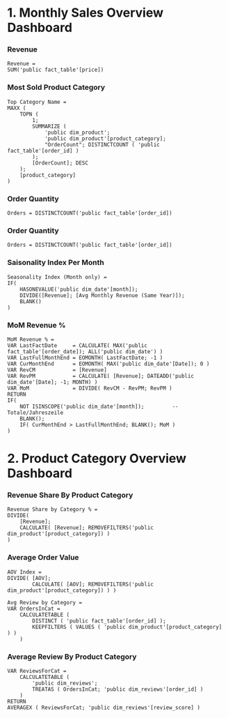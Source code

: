 
# 1. Monthly Sales Overview Dashboard

### Revenue

```dax
Revenue = 
SUM('public fact_table'[price])
```

### Most Sold Product Category

```dax
Top Category Name = 
MAXX (
    TOPN (
        1;
        SUMMARIZE (
            'public dim_product';
            'public dim_product'[product_category];
            "OrderCount"; DISTINCTCOUNT ( 'public fact_table'[order_id] )
        );
        [OrderCount]; DESC
    );
    [product_category]
)
```

### Order Quantity

```dax
Orders = DISTINCTCOUNT('public fact_table'[order_id])
```

### Order Quantity

```dax
Orders = DISTINCTCOUNT('public fact_table'[order_id])
```

###  Saisonality Index Per Month

```dax
Seasonality Index (Month only) = 
IF(
    HASONEVALUE('public dim_date'[month]);
    DIVIDE([Revenue]; [Avg Monthly Revenue (Same Year)]);
    BLANK()
)
```

###  MoM Revenue %

```dax
MoM Revenue % = 
VAR LastFactDate     = CALCULATE( MAX('public fact_table'[order_date]); ALL('public dim_date') )
VAR LastFullMonthEnd = EOMONTH( LastFactDate; -1 )
VAR CurMonthEnd      = EOMONTH( MAX('public dim_date'[Date]); 0 )
VAR RevCM            = [Revenue]
VAR RevPM            = CALCULATE( [Revenue]; DATEADD('public dim_date'[Date]; -1; MONTH) )
VAR MoM              = DIVIDE( RevCM - RevPM; RevPM )
RETURN
IF(
    NOT ISINSCOPE('public dim_date'[month]);         -- Totale/Jahreszeile
    BLANK();
    IF( CurMonthEnd > LastFullMonthEnd; BLANK(); MoM )
)
```

# 2. Product Category Overview Dashboard

###  Revenue Share By Product Category

```dax
Revenue Share by Category % = 
DIVIDE(
    [Revenue];
    CALCULATE( [Revenue]; REMOVEFILTERS('public dim_product'[product_category]) )
)
```

###  Average Order Value

```dax
AOV Index = 
DIVIDE( [AOV];
        CALCULATE( [AOV]; REMOVEFILTERS('public dim_product'[product_category]) ) )

Avg Review by Category = 
VAR OrdersInCat =
    CALCULATETABLE (
        DISTINCT ( 'public fact_table'[order_id] );
        KEEPFILTERS ( VALUES ( 'public dim_product'[product_category] ) )
    )
```

###  Average Review By Product Category

```dax
VAR ReviewsForCat =
    CALCULATETABLE (
        'public dim_reviews';
        TREATAS ( OrdersInCat; 'public dim_reviews'[order_id] )
    )
RETURN
AVERAGEX ( ReviewsForCat; 'public dim_reviews'[review_score] )
```



